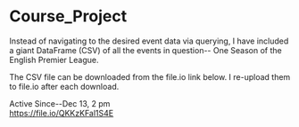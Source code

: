 # Course_Project

Instead of navigating to the desired event data via querying, I have included a giant DataFrame (CSV) of all the events in question-- One Season of the English Premier League.

The CSV file can be downloaded from the file.io link below. I re-upload them to file.io after each download.

Active Since--Dec 13, 2 pm  
https://file.io/QKKzKFal1S4E
